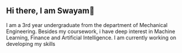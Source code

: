 ## Hi there, I am Swayam👋

I am a 3rd year undergraduate from the department of Mechanical Engineering. Besides my coursework, i have deep interest in Machine Learning, Finance and Artificial Intelligence. I am currently working on developing my skills 
